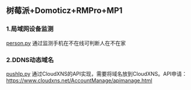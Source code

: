 ## 树莓派+Domoticz+RMPro+MP1

### 1.局域网设备监测
[person.py](person.py) 
通过监测手机在不在线可判断人在不在家

### 2.DDNS动态域名
[pushIp.py](pushIp.py) 
通过CloudXNS的API实现，需要将域名放到CloudXNS。API申请：https://www.cloudxns.net/AccountManage/apimanage.html
